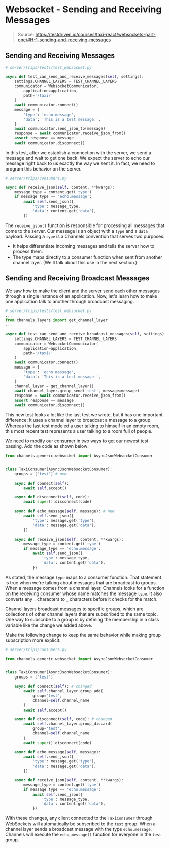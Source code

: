 # Websocket - Sending and Receiving Messages

> Source: https://testdriven.io/courses/taxi-react/websockets-part-one/#H-1-sending-and-receiving-messages

## Sending and Receiving Messages

```python
# server/trips/tests/test_websocket.py

async def test_can_send_and_receive_messages(self, settings):
    settings.CHANNEL_LAYERS = TEST_CHANNEL_LAYERS
    communicator = WebsocketCommunicator(
        application=application,
        path='/taxi/'
    )
    await communicator.connect()
    message = {
        'type': 'echo.message',
        'data': 'This is a test message.',
    }
    await communicator.send_json_to(message)
    response = await communicator.receive_json_from()
    assert response == message
    await communicator.disconnect()
```

In this test, after we establish a connection with the server, we send a message and wait to get one back. We expect the server to echo our message right back to us exactly the way we sent it. In fact, we need to program this behavior on the server.

```python
# server/trips/consumers.py

async def receive_json(self, content, **kwargs):
    message_type = content.get('type')
    if message_type == 'echo.message':
        await self.send_json({
            'type': message_type,
            'data': content.get('data'),
        })
```

The `receive_json()` function is responsible for processing all messages that come to the server. Our message is an object with a `type` and a `data` payload. Passing a `type` is a Channels convention that serves two purposes:
* It helps differentiate incoming messages and tells the server how to process them.
* The type maps directly to a consumer function when sent from another channel layer. (We'll talk about this use in the next section.)

## Sending and Receiving Broadcast Messages

We saw how to make the client and the server send each other messages through a single instance of an application. Now, let's learn how to make one application talk to another through broadcast messaging.

```python
# server/trips/tests/test_websocket.py
...
from channels.layers import get_channel_layer
...

async def test_can_send_and_receive_broadcast_messages(self, settings):
    settings.CHANNEL_LAYERS = TEST_CHANNEL_LAYERS
    communicator = WebsocketCommunicator(
        application=application,
        path='/taxi/'
    )
    await communicator.connect()
    message = {
        'type': 'echo.message',
        'data': 'This is a test message.',
    }
    channel_layer = get_channel_layer()
    await channel_layer.group_send('test', message=message)
    response = await communicator.receive_json_from()
    assert response == message
    await communicator.disconnect()
```

This new test looks a lot like the last test we wrote, but it has one important difference: It uses a channel layer to broadcast a message to a group. Whereas the last test modeled a user talking to himself in an empty room, this most recent test represents a user talking to a room full of people.

We need to modify our consumer in two ways to get our newest test passing. Add the code as shown below:

```python
from channels.generic.websocket import AsyncJsonWebsocketConsumer


class TaxiConsumer(AsyncJsonWebsocketConsumer):
    groups = ['test'] # new

    async def connect(self):
        await self.accept()

    async def disconnect(self, code):
        await super().disconnect(code)

    async def echo_message(self, message): # new
        await self.send_json({
            'type': message.get('type'),
            'data': message.get('data'),
        })

    async def receive_json(self, content, **kwargs):
        message_type = content.get('type')
        if message_type == 'echo.message':
            await self.send_json({
                'type': message_type,
                'data': content.get('data'),
            })
```

As stated, the message `type` maps to a consumer function. That statement is true when we're talking about messages that are broadcast to groups. When a message comes from a channel layer, Channels looks for a function on the receiving consumer whose name matches the message `type`. It also converts any `.` characters to `_` characters before it checks for the match.

Channel layers broadcast messages to specific groups, which are collections of other channel layers that are subscribed to the same topic. One way to subscribe to a group is by defining the membership in a class variable like the change we added above.

Make the following change to keep the same behavior while making group subscription more explicit:

```python
# server/trips/consumers.py

from channels.generic.websocket import AsyncJsonWebsocketConsumer


class TaxiConsumer(AsyncJsonWebsocketConsumer):
    groups = ['test']

    async def connect(self): # changed
        await self.channel_layer.group_add(
            group='test',
            channel=self.channel_name
        )
        await self.accept()

    async def disconnect(self, code): # changed
        await self.channel_layer.group_discard(
            group='test',
            channel=self.channel_name
        )
        await super().disconnect(code)

    async def echo_message(self, message):
        await self.send_json({
            'type': message.get('type'),
            'data': message.get('data'),
        })

    async def receive_json(self, content, **kwargs):
        message_type = content.get('type')
        if message_type == 'echo.message':
            await self.send_json({
                'type': message_type,
                'data': content.get('data'),
            })
```

With these changes, any client connected to the `TaxiConsumer` through WebSockets will automatically be subscribed to the `test` group. When a channel layer sends a broadcast message with the type `echo.message`, Channels will execute the `echo_message()` function for everyone in the `test` group.